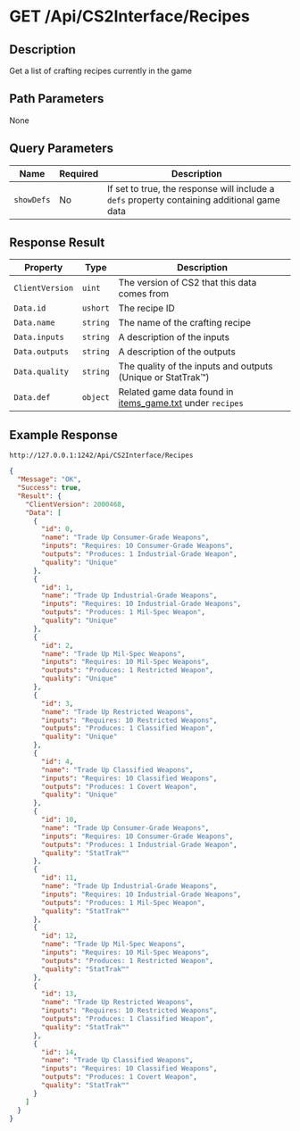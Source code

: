 # GET /Api/CS2Interface/Recipes

## Description

Get a list of crafting recipes currently in the game

## Path Parameters

None

## Query Parameters

Name | Required | Description
--- | --- | ---
`showDefs` | No | If set to true, the response will include a `defs` property containing additional game data

## Response Result

Property | Type | Description
--- | --- | ---
`ClientVersion` | `uint` | The version of CS2 that this data comes from
`Data.id` | `ushort` | The recipe ID
`Data.name` | `string` | The name of the crafting recipe
`Data.inputs` | `string` | A description of the inputs
`Data.outputs` | `string` | A description of the outputs
`Data.quality` | `string` | The quality of the inputs and outputs (Unique or StatTrak™)
`Data.def`| `object` | Related game data found in [items_game.txt](https://raw.githubusercontent.com/SteamDatabase/GameTracking-CS2/master/game/csgo/pak01_dir/scripts/items/items_game.txt) under `recipes`

## Example Response

```
http://127.0.0.1:1242/Api/CS2Interface/Recipes
```

```json
{
  "Message": "OK",
  "Success": true,
  "Result": {
    "ClientVersion": 2000468,
    "Data": [
      {
        "id": 0,
        "name": "Trade Up Consumer-Grade Weapons",
        "inputs": "Requires: 10 Consumer-Grade Weapons",
        "outputs": "Produces: 1 Industrial-Grade Weapon",
        "quality": "Unique"
      },
      {
        "id": 1,
        "name": "Trade Up Industrial-Grade Weapons",
        "inputs": "Requires: 10 Industrial-Grade Weapons",
        "outputs": "Produces: 1 Mil-Spec Weapon",
        "quality": "Unique"
      },
      {
        "id": 2,
        "name": "Trade Up Mil-Spec Weapons",
        "inputs": "Requires: 10 Mil-Spec Weapons",
        "outputs": "Produces: 1 Restricted Weapon",
        "quality": "Unique"
      },
      {
        "id": 3,
        "name": "Trade Up Restricted Weapons",
        "inputs": "Requires: 10 Restricted Weapons",
        "outputs": "Produces: 1 Classified Weapon",
        "quality": "Unique"
      },
      {
        "id": 4,
        "name": "Trade Up Classified Weapons",
        "inputs": "Requires: 10 Classified Weapons",
        "outputs": "Produces: 1 Covert Weapon",
        "quality": "Unique"
      },
      {
        "id": 10,
        "name": "Trade Up Consumer-Grade Weapons",
        "inputs": "Requires: 10 Consumer-Grade Weapons",
        "outputs": "Produces: 1 Industrial-Grade Weapon",
        "quality": "StatTrak™"
      },
      {
        "id": 11,
        "name": "Trade Up Industrial-Grade Weapons",
        "inputs": "Requires: 10 Industrial-Grade Weapons",
        "outputs": "Produces: 1 Mil-Spec Weapon",
        "quality": "StatTrak™"
      },
      {
        "id": 12,
        "name": "Trade Up Mil-Spec Weapons",
        "inputs": "Requires: 10 Mil-Spec Weapons",
        "outputs": "Produces: 1 Restricted Weapon",
        "quality": "StatTrak™"
      },
      {
        "id": 13,
        "name": "Trade Up Restricted Weapons",
        "inputs": "Requires: 10 Restricted Weapons",
        "outputs": "Produces: 1 Classified Weapon",
        "quality": "StatTrak™"
      },
      {
        "id": 14,
        "name": "Trade Up Classified Weapons",
        "inputs": "Requires: 10 Classified Weapons",
        "outputs": "Produces: 1 Covert Weapon",
        "quality": "StatTrak™"
      }
    ]
  }
}
```
